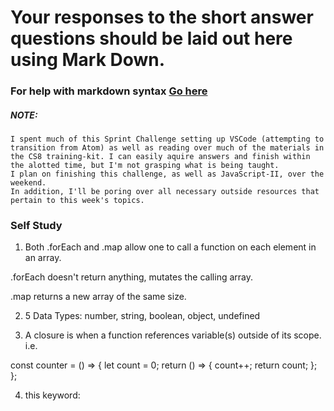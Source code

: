 # Your responses to the short answer questions should be laid out here using Mark Down.
### For help with markdown syntax [Go here](https://github.com/adam-p/markdown-here/wiki/Markdown-Cheatsheet)


##### NOTE: 
    I spent much of this Sprint Challenge setting up VSCode (attempting to transition from Atom) as well as reading over much of the materials in the CS8 training-kit. I can easily aquire answers and finish within the alotted time, but I'm not grasping what is being taught.
    I plan on finishing this challenge, as well as JavaScript-II, over the weekend.
    In addition, I'll be poring over all necessary outside resources that pertain to this week's topics.
    


### Self Study

1. Both .forEach and .map allow one to call a function on each element in an array.

.forEach doesn't return anything, mutates the calling array.

.map returns a new array of the same size.

2. 5 Data Types: number, string, boolean, object, undefined

3. A closure is when a function references variable(s) outside of its scope.
i.e.

const counter = () => {
    let count = 0;
    return () => {
        count++;
        return count;
    };
};

4. this keyword: